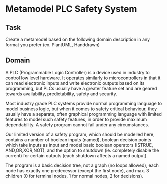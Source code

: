 # Metamodel PLC Safety System

## Task 

Create a metamodel based on the following domain description in any format you prefer (ex. PlantUML, Handdrawn)

## Domain

A PLC (Programmable Logic Controller) is a device used in industry to control low level hardware. 
It operates similarly to microcontrollers in that it can read electronic inputs and write
electronic outputs based on its programming, but PLCs usually have a greater feature set
and are geared towards availability, predictability, safety and security. 

Most industry grade PLC systems provide normal programming language to model business logic, 
but when it comes to safety critical behaviour, they usually have a separate, often graphical
programming language with limited features to model such safety features, in order to provide 
maximum dependability. A safety program cannot fail under any circumstances.

Our limited version of a safety program, which should be modelled here, contains a number of 
boolean inputs (named), boolean decision points which take inputs as input
and model basic boolean operators (ISTRUE, AND,OR,XOR,NOT), and the option to shutdown (ie. completely disable the current)
for certain outputs (each shutdown affects a named output).

The program is a basic decision tree, not a graph (no loops allowed), each node has exactly
one predecessor (except the first node), and max. 3 children (0 for terminal nodes, 1 for normal nodes, 2 for decisions). 
